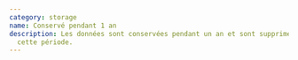 ```yaml
---
category: storage
name: Conservé pendant 1 an
description: Les données sont conservées pendant un an et sont supprimées après
  cette période.
---
```

